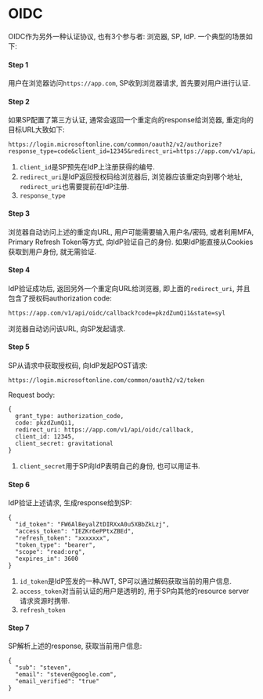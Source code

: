 # OIDC

OIDC作为另外一种认证协议, 也有3个参与者: 浏览器, SP, IdP. 一个典型的场景如下:

#### Step 1

用户在浏览器访问`https://app.com`, SP收到浏览器请求, 首先要对用户进行认证.

#### Step 2

如果SP配置了第三方认证, 通常会返回一个重定向的response给浏览器, 重定向的目标URL大致如下:

```
https://login.microsoftonline.com/common/oauth2/v2/authorize?response_type=code&client_id=12345&redirect_uri=https://app.com/v1/api/oidc/callback&scope=openid,profile,email&state=syl
```

1. `client_id`是SP预先在IdP上注册获得的编号.
2. `redirect_uri`是IdP返回授权码给浏览器后, 浏览器应该重定向到哪个地址, `redirect_uri`也需要提前在IdP注册.
3. `response_type`

#### Step 3

浏览器自动访问上述的重定向URL, 用户可能需要输入用户名/密码, 或者利用MFA, Primary Refresh Token等方式, 向IdP验证自己的身份. 如果IdP能直接从Cookies获取到用户身份, 就无需验证.

#### Step 4

IdP验证成功后, 返回另外一个重定向URL给浏览器, 即上面的`redirect_uri`, 并且包含了授权码authorization code:

```
https://app.com/v1/api/oidc/callback?code=pkzdZumQi1&state=syl
```

浏览器自动访问该URL, 向SP发起请求.

#### Step 5

SP从请求中获取授权码, 向IdP发起POST请求:

```
https://login.microsoftonline.com/common/oauth2/v2/token
```

Request body:

```
{
  grant_type: authorization_code,
  code: pkzdZumQi1,
  redirect_uri: https://app.com/v1/api/oidc/callback,
  client_id: 12345,
  client_secret: gravitational
}
```

1. `client_secret`用于SP向IdP表明自己的身份, 也可以用证书.

#### Step 6

IdP验证上述请求, 生成response给到SP:

```
{
  "id_token": "FW6AlBeyalZtDIRXxA0u5XBbZkLzj",
  "access_token": "IEZKr6ePPtxZBEd",
  "refresh_token": "xxxxxxx",
  "token_type": "bearer",
  "scope": "read:org",
  "expires_in": 3600
}
```

1. `id_token`是IdP签发的一种JWT, SP可以通过解码获取当前的用户信息.
2. `access_token`对当前认证的用户是透明的, 用于SP向其他的resource server请求资源时携带.
3. `refresh_token`

#### Step 7

SP解析上述的response, 获取当前用户信息:

```
{
  "sub": "steven",
  "email": "steven@google.com",
  "email_verified": "true"
}
```
